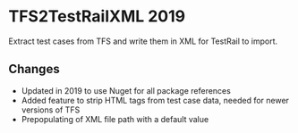 # TFS2TestRailXML 2019
 Extract test cases from TFS and write them in XML for TestRail to import.
 
## Changes
* Updated in 2019 to use Nuget for all package references
* Added feature to strip HTML tags from test case data, needed for newer versions of TFS
* Prepopulating of XML file path with a default value
